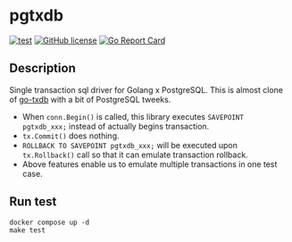 # pgtxdb

[![test](https://github.com/achiku/pgtxdb/actions/workflows/test.yml/badge.svg)](https://github.com/achiku/pgtxdb/actions/workflows/test.yml)
[![GitHub license](https://img.shields.io/badge/license-MIT-blue.svg)](https://raw.githubusercontent.com/achiku/pgtxdb/master/LICENSE)
[![Go Report Card](https://goreportcard.com/badge/github.com/achiku/pgtxdb)](https://goreportcard.com/report/github.com/achiku/pgtxdb)

## Description

Single transaction sql driver for Golang x PostgreSQL. This is almost clone of [go-txdb](https://github.com/DATA-DOG/go-txdb) with a bit of PostgreSQL tweeks.

- When `conn.Begin()` is called, this library executes `SAVEPOINT pgtxdb_xxx;` instead of actually begins transaction.
- `tx.Commit()` does nothing.
- `ROLLBACK TO SAVEPOINT pgtxdb_xxx;` will be executed upon `tx.Rollback()` call so that it can emulate transaction rollback.
- Above features enable us to emulate multiple transactions in one test case.


## Run test

```
docker compose up -d
make test
```
